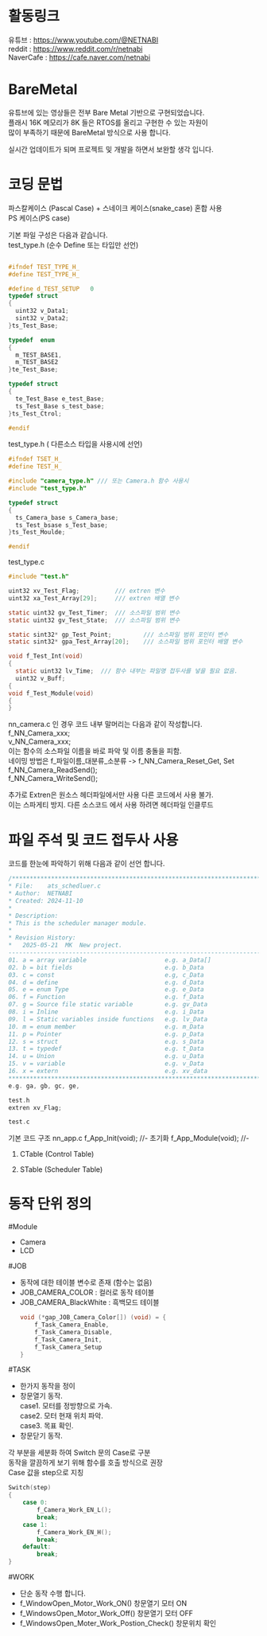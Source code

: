 # 활동링크
유튜브 : https://www.youtube.com/@NETNABI  
reddit : https://www.reddit.com/r/netnabi  
NaverCafe : https://cafe.naver.com/netnabi  

# BareMetal
유튜브에 있는 영상들은 전부 Bare Metal 기반으로 구현되었습니다.  
플래시 16K 메모리가 8K 들은 RTOS를 올리고 구현한 수 있는 자원이  
많이 부족하기 때문에 BareMetal 방식으로 사용 합니다.  

실시간 업데이트가 되며 프로젝트 및 개발을 하면서 보완할 생각 입니다.  

# 코딩 문법 
파스칼케이스 (Pascal Case) + 스네이크 케이스(snake_case) 혼합 사용  
PS 케이스(PS case)   

기본 파일 구성은 다음과 같습니다.  
test_type.h  (순수 Define 또는 타입만 선언)
```c

#ifndef TEST_TYPE_H_
#define TEST_TYPE_H_

#define d_TEST_SETUP   0
typedef struct
{
  uint32 v_Data1;
  sint32 v_Data2;
}ts_Test_Base;

typedef  enum
{
  m_TEST_BASE1,
  m_TEST_BASE2
}te_Test_Base;

typedef struct
{
  te_Test_Base e_test_Base;
  ts_Test_Base s_test_base;
}ts_Test_Ctrol;

#endif
```
test_type.h ( 다른소스 타입을 사용시에 선언)
```c
#ifndef TSET_H_
#define TEST_H_

#include "camera_type.h" /// 또는 Camera.h 함수 사용시 
#include "test_type.h"

typedef struct
{
  ts_Camera_base s_Camera_base;
  ts_Test_bsase s_Test_base;
}ts_Test_Moulde;

#endif
```
test_type.c
```c
#include "test.h"

uint32 xv_Test_Flag;          /// extren 변수
uint32 xa_Test_Array[29];     /// extren 배열 변수

static uint32 gv_Test_Timer;  /// 소스파일 범위 변수
static uint32 gv_Test_State;  /// 소스파일 범위 변수

static sint32* gp_Test_Point;         /// 소스파일 범위 포인터 변수
static sint32* gpa_Test_Array[20];    /// 소스파일 범위 포인터 배열 변수

void f_Test_Int(void)
{
  static uint32 lv_Time;  /// 함수 내부는 파일명 접두사를 넣을 필요 없음.
  uint32 v_Buff;
{
void f_Test_Module(void)
{
}

```

nn_camera.c 인 경우 코드 내부 말머리는 다음과 같이 작성합니다.  
f_NN_Camera_xxx;  
v_NN_Camera_xxx;  
이는 함수의 소스파일 이름을 바로 파악 및 이름 충돌을 피함.  
네이밍 방법은 f_파일이름_대분류_소분류 -> f_NN_Camera_Reset_Get, Set  
f_NN_Camera_ReadSend();  
f_NN_Camera_WriteSend();  
  
추가로 Extren은 원소스 헤더파일에서만 사용 다른 코드에서 사용 불가.  
이는 스파게티 방지.  다른 소스코드 에서 사용 하려면 헤더파일 인클루드  
  
# 파일 주석 및 코드 접두사 사용 
코드를 한눈에 파악하기 위해 다음과 같이 선언 합니다. 
```c
/******************************************************************************
* File:    ats_schedluer.c
* Author:  NETNABI
* Created: 2024-11-10
*
* Description:
* This is the scheduler manager module.
*
* Revision History:
*   2025-05-21  MK  New project.
-------------------------------------------------------------------------------
01. a = array variable                      e.g. a_Data[]
02. b = bit fields                          e.g. b_Data
03. c = const                               e.g, c_Data
04. d = define                              e.g. d_Data
05. e = enum Type                           e.g. e_Data
06. f = Function                            e.g. f_Data
07. g = Source file static variable         e.g. gv_Data
08. i = Inline                              e.g. i_Data
09. l = Static variables inside functions   e.g. lv_Data
10. m = enum member                         e.g. m_Data
11. p = Pointer                             e.g. p_Data 
12. s = struct                              e.g. s_Data 
13. t = typedef                             e.g. t_Data 
14. u = Union                               e.g. u_Data 
15. v = variable                            e.g. v_Data
16. x = extern                              e.g. xv_data
******************************************************************************/
e.g. ga, gb, gc, ge,

test.h
extren xv_Flag;

test.c

```
기본 코드 구조
nn_app.c
f_App_Init(void);    //- 초기화
f_App_Module(void);  //- 


1. CTable (Control Table)

2. STable (Scheduler Table)

# 동작 단위 정의   
#Module    
- Camera   
- LCD  
  
#JOB  
  - 동작에 대한 테이블 변수로 존재 (함수는 없음)  
  - JOB_CAMERA_COLOR : 컬러로 동작 테이블  
  - JOB_CAMERA_BlackWhite : 흑백모드 테이블  
    ```c  
    void (*gap_JOB_Camera_Color[]) (void) = {  
        f_Task_Camera_Enable,  
        f_Task_Camera_Disable,  
        f_Task_Camera_Init,  
        f_Task_Camera_Setup  
    }
    ```    
#TASK  
  - 한가지 동작을 정이  
  - 창문열기 동작.  
    case1. 모터를 정방향으로 가속.  
    case2. 모터 현재 위치 파악.  
    case3. 목표 확인.  
  - 창문닫기 동작.
  
  각 부분을 세분화 하여 Switch 문의 Case로 구분  
  동작을 깔끔하게 보기 위해 함수를 호출 방식으로 권장  
  Case 값을 step으로 지칭  
  ```c  
  Switch(step)  
  {  
      case 0:  
          f_Camera_Work_EN_L();   
          break;   
      case 1:  
          f_Camera_Work_EN_H();  
          break;  
      default:   
          break;   
  }  
  ```
#WORK  
  - 단순 동작 수행 합니다.  
  - f_WindowOpen_Motor_Work_ON() 창문열기 모터 ON  
  - f_WindowsOpen_Motor_Work_Off() 창문열기 모터 OFF  
  - f_WindowsOpen_Moter_Work_Postion_Check() 창문위치 확인
    
  
    
